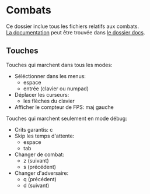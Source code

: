 # Combats
Ce dossier inclue tous les fichiers relatifs aux combats.  
[La documentation](../../docs/combats.md) peut être trouvée dans [le dossier docs](../../docs/).

## Touches
Touches qui marchent dans tous les modes:
- Séléctionner dans les menus:
	+ espace
	+ entrée (clavier ou numpad)
- Déplacer les curseurs:
	+ les flèches du clavier
- Afficher le compteur de FPS: maj gauche

Touches qui marchent seulement en mode débug:
- Crits garantis: c
- Skip les temps d'attente:
	+ espace
	+ tab
- Changer de combat:
	+ z (suivant)
	+ s (précédent)
- Changer d'adversaire:
	+ q (précédent)
	+ d (suivant)